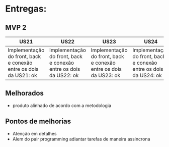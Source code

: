 # Entregas:

## MVP 2

US21 | US22 | US23 | US24 | US25
---- | ---- | ---- | ---- | ----
Implementação do front, back e conexão entre os dois da US21: ok | Implementação do front, back e conexão entre os dois da US22: ok | Implementação do front, back e conexão entre os dois da US23: ok | Implementação do front, back e conexão entre os dois da US24: ok | Implementação do front, back e conexão entre os dois da US25: ok 
                 
## Melhorados

- produto alinhado de acordo com a metodologia

## Pontos de melhorias

- Atenção em detalhes
- Alem do pair programming adiantar tarefas de maneira assincrona 
